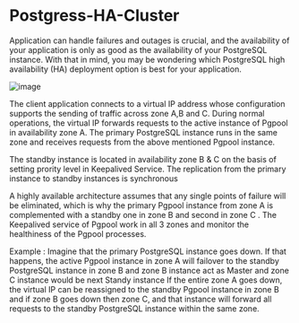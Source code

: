 # Postgress-HA-Cluster
Application can handle failures and outages is crucial, and the availability of your application is only as good as the availability of your PostgreSQL instance. With that in mind, you may be wondering which PostgreSQL high availability (HA) deployment option is best for your application.

![image](https://github.com/user-attachments/assets/0575f5c8-5b73-44f3-bcc3-d7100dca0a3e)

The client application connects to a virtual IP address whose configuration supports the sending of traffic across zone A,B and C. During normal operations, the virtual IP forwards requests to the active instance of Pgpool in availability zone A. The primary PostgreSQL instance runs in the same zone and receives requests from the above mentioned Pgpool instance.

The standby instance is located in availability zone B & C on the basis of setting prority level in Keepalived Service. The replication from the primary instance to standby instances is synchronous

A highly available architecture assumes that any single points of failure will be eliminated, which is why the primary Pgpool instance from zone A is complemented with a standby one in zone B and second in zone C . The Keepalived service of Pgpool work in all 3 zones and monitor the healthiness of the Pgpool processes.

Example : Imagine that the primary PostgreSQL instance goes down. If that happens, the active Pgpool instance in zone A will failover to the standby PostgreSQL instance in zone B and zone B instance act as Master and zone C instance would be next Standy instance If the entire zone A goes down, the virtual IP can be reassigned to the standby Pgpool instance in zone B and if zone B goes down then zone C, and that instance will forward all requests to the standby PostgreSQL instance within the same zone.
